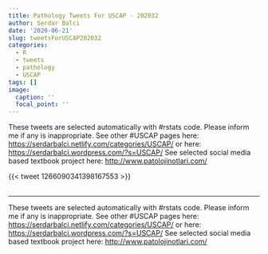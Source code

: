 ```yaml
---
title: Pathology Tweets For USCAP - 202032
author: Serdar Balci
date: '2020-06-21'
slug: tweetsForUSCAP202032
categories:
  - R
  - tweets
  - pathology
  - USCAP
tags: []
image:
  caption: ''
  focal_point: ''
---
```



These tweets are selected automatically with #rstats code. Please inform me if any is inappropriate.
See other #USCAP pages here: https://serdarbalci.netlify.com/categories/USCAP/  or here: https://serdarbalci.wordpress.com/?s=USCAP/ 
See selected social media based textbook project here: http://www.patolojinotlari.com/

{{< tweet 1266090341398167553 >}}
<br>
<br>
<hr>


These tweets are selected automatically with #rstats code. Please inform me if any is inappropriate.
See other #USCAP pages here: https://serdarbalci.netlify.com/categories/USCAP/  or here: https://serdarbalci.wordpress.com/?s=USCAP/ 
See selected social media based textbook project here: http://www.patolojinotlari.com/
